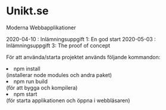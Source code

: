 # Unikt.se

Moderna Webbapplikationer

2020-04-10 : Inlämningsuppgift 1: En god start
2020-05-03 : Inlämningsuppgift 3: The proof of concept


För att använda/starta projektet används följande kommandon:

<li>npm install</li> (installerar node modules och andra paket)
<li>npm run build</li> (för att bygga och kompilera)
<li>npm start</li> (för starta applikationen och öppna i webbläsaren)

